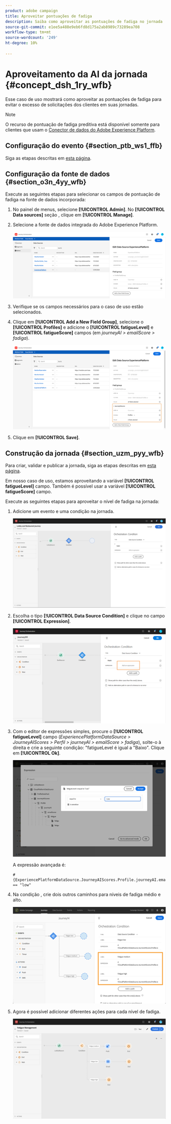 ```yaml
---
product: adobe campaign
title: Aproveitar pontuações de fadiga
description: Saiba como aproveitar as pontuações de fadiga no jornada
source-git-commit: e1ee5a488e9eb6fd8d175a2ab8989c73289ea708
workflow-type: tm+mt
source-wordcount: '249'
ht-degree: 10%

---
```



# Aproveitamento da AI da jornada {#concept_dsh_1ry_wfb}

Esse caso de uso mostrará como aproveitar as pontuações de fadiga para evitar o excesso de solicitações dos clientes em suas jornadas.

>[!NOTE]
>
>O recurso de pontuação de fadiga preditiva está disponível somente para clientes que usam o [Conector de dados do Adobe Experience Platform](https://experienceleague.adobe.com/docs/campaign-standard/using/integrating-with-adobe-cloud/adobe-experience-platform/data-connector/aep-about-data-connector.html).

## Configuração do evento {#section_ptb_ws1_ffb}

Siga as etapas descritas em [esta página](../event/about-events.md).

## Configuração da fonte de dados {#section_o3n_4yy_wfb}

Execute as seguintes etapas para selecionar os campos de pontuação de fadiga na fonte de dados incorporada:

1. No painel de menus, selecione **[!UICONTROL Admin]**. No **[!UICONTROL Data sources]** seção , clique em **[!UICONTROL Manage]**.
1. Selecione a fonte de dados integrada do Adobe Experience Platform.

   ![](../assets/journey23.png)

1. Verifique se os campos necessários para o caso de uso estão selecionados.
1. Clique em **[!UICONTROL Add a New Field Group]**, selecione o **[!UICONTROL Profiles]** e adicione o **[!UICONTROL fatigueLevel]** e **[!UICONTROL fatigueScore]** campos (em _journeyAI > emailScore > fadiga_).

   ![](../assets/journeyuc3_1.png)

1. Clique em **[!UICONTROL Save]**.

## Construção da jornada {#section_uzm_pyy_wfb}

Para criar, validar e publicar a jornada, siga as etapas descritas em [esta página](../building-journeys/journey.md).

Em nosso caso de uso, estamos aproveitando a variável **[!UICONTROL fatigueLevel]** campo. Também é possível usar a variável **[!UICONTROL fatigueScore]** campo.

Execute as seguintes etapas para aproveitar o nível de fadiga na jornada:

1. Adicione um evento e uma condição na jornada.

   ![](../assets/journeyuc2_14.png)

1. Escolha o tipo **[!UICONTROL Data Source Condition]** e clique no campo **[!UICONTROL Expression]**. 

   ![](../assets/journeyuc3_2.png)

1. Com o editor de expressões simples, procure o **[!UICONTROL fatigueLevel]** campo (_ExperiencePlatformDataSource > JourneyAIScores > Perfil > journeyAI > emailScore > fadiga_), solte-o à direita e crie a seguinte condição: &quot;fatigueLevel é igual a &quot;Baixo&quot;. Clique em **[!UICONTROL Ok]**.

   ![](../assets/journeyuc3_3.png)

   A expressão avançada é:

   ```
   #{ExperiencePlatformDataSource.JourneyAIScores.Profile.journeyAI.emailScore.fatigue.fatigueLevel} == "low"
   ```

1. Na condição , crie dois outros caminhos para níveis de fadiga médio e alto.

   ![](../assets/journeyuc3_4.png)

1. Agora é possível adicionar diferentes ações para cada nível de fadiga.

   ![](../assets/journeyuc3_5.png)
